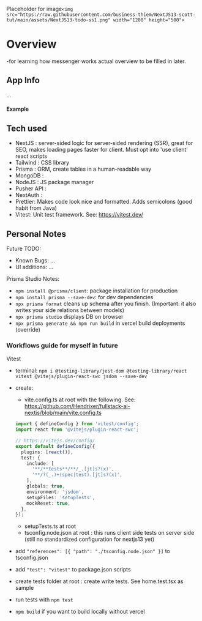 Placeholder for image`<img src="https://raw.githubusercontent.com/business-thiem/NextJS13-scott-tut/main/assets/NextJS13-todo-ss1.png" width="1200" height="500">`

# Overview

-for learning how messenger works
actual overview to be filled in later.

## App Info

...

#### Example


## Tech used

- NextJS : server-sided logic for server-sided rendering (SSR), great for SEO, makes loading pages faster for client. Must opt into 'use client' react scripts
- Tailwind : CSS library
- Prisma : ORM, create tables in a human-readable way
- MongoDB : 
- NodeJS : JS package manager
- Pusher API :
- NextAuth : 
- Prettier: Makes code look nice and formatted. Adds semicolons (good habit from Java)
- Vitest: Unit test framework. See: https://vitest.dev/


## Personal Notes

Future TODO:

- Known Bugs:
...
- UI additions:
...

Prisma Studio Notes:

- `npm install @prisma/client`: package installation for production
- `npm install prisma --save-dev`: for dev dependencies
- `npx prisma format` cleans up schema after you finish. (Important: it also writes your side relations between models)
- `npx prisma studio` displays DB on browser
- `npx prisma generate && npm run build` in vercel build deployments (override)


### Workflows guide for myself in future

Vitest

- terminal: `npm i @testing-library/jest-dom @testing-library/react vitest @vitejs/plugin-react-swc jsdom --save-dev`
- create:

  - vite.config.ts at root with the following. See: https://github.com/Hendrixer/fullstack-ai-nextjs/blob/main/vite.config.ts

  ```ts
  import { defineConfig } from 'vitest/config';
  import react from '@vitejs/plugin-react-swc';

  // https://vitejs.dev/config/
  export default defineConfig({
    plugins: [react()],
    test: {
      include: [
        '**/**tests**/**/_.[jt]s?(x)',
        '**/?(_.)+(spec|test).[jt]s?(x)',
      ],
      globals: true,
      environment: 'jsdom',
      setupFiles: 'setupTests',
      mockReset: true,
    },
  });
  ```

  - setupTests.ts at root
  - tsconfig.node.json at root : this runs client side tests on server side (still no standardized configuration for nextjs13 yet)

- add `"references": [{ "path": "./tsconfig.node.json" }]` to tsconfig.json
- add `"test": "vitest"` to package.json scripts

- create tests folder at root : create write tests. See home.test.tsx as sample
- run tests with `npm test`
- `npm build` if you want to build locally without vercel
